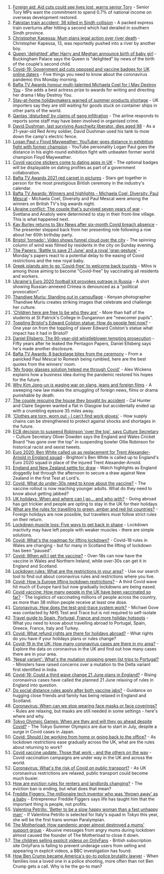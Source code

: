 1. [Foreign aid: Aid cuts could see lives lost, warns senior Tory](https://www.bbc.co.uk/news/uk-politics-57379699) - Senior Tory MPs want the commitment to spend 0.7% of national income on overseas development restored.
2. [Pakistan train accident: 36 killed in Sindh collision](https://www.bbc.co.uk/news/world-asia-57380615) - A packed express train overturns after hitting a second which had derailed in southern Sindh province.
3. [Christopher Kapessa: Mum plans legal action over river death](https://www.bbc.co.uk/news/uk-wales-57342780) - Christopher Kapessa, 13, was reportedly pushed into a river by another boy.
4. [Queen 'delighted' after Harry and Meghan announce birth of baby girl](https://www.bbc.co.uk/news/uk-57380133) - Buckingham Palace says the Queen is "delighted" by news of the birth of the couple's second child.
5. [Covid-19: Government aid cuts opposed and vaccine badges for UK online daters](https://www.bbc.co.uk/news/uk-57378094) - Five things you need to know about the coronavirus pandemic this Monday morning.
6. [Bafta TV Awards honour multi-talented Michaela Coel for I May Destroy You](https://www.bbc.co.uk/news/entertainment-arts-57331430) - She adds a best actress prize to awards for writing and directing her drama I May Destroy You.
7. [Stay-at-home holidaymakers warned of summer products shortage](https://www.bbc.co.uk/news/business-57379810) - UK importers say they are still waiting for goods stuck on container ships in other parts of the world.
8. [Qantas 'disturbed' by claims of gang infiltration](https://www.bbc.co.uk/news/world-australia-57379984) - The airline responds to reports some staff may have been involved in organised crime.
9. [David Dushman, last surviving Auschwitz liberator, dies aged 98](https://www.bbc.co.uk/news/world-europe-57379704) - As a 21-year-old Red Army soldier, David Dushman used his tank to mow down the camp's electric fence.
10. [Logan Paul v Floyd Mayweather: YouTuber goes distance in exhibition fight with former champion](https://www.bbc.co.uk/sport/boxing/57381402) - YouTube personality Logan Paul goes the distance in his eight-round exhibition fight with unbeaten former world champion Floyd Mayweather.
11. [Covid vaccine stickers come to dating apps in UK](https://www.bbc.co.uk/news/technology-57379034) - The optional badges will be displayable on dating profiles as part of a government collaboration.
12. [Bafta TV Awards 2021 red carpet in pictures](https://www.bbc.co.uk/news/entertainment-arts-57376490) - Stars get together in person for the most prestigious British ceremony in the industry's calendar.
13. [Bafta TV Awards: Winners and highlights - Michaela Coel, Diversity, Paul Mescal](https://www.bbc.co.uk/news/entertainment-arts-57379298) - Michaela Coel, Diversity and Paul Mescal were among the winners on British TV's big awards night.
14. [Ukraine conflict: The couple that's survived seven years of war](https://www.bbc.co.uk/news/world-europe-57379295) - Svetlana and Anatoly were determined to stay in their front-line village. This is what happened next.
15. [Kay Burley returns to Sky News after six-month Covid breach absence](https://www.bbc.co.uk/news/entertainment-arts-57356515) - The presenter stepped back from her presenting role following a row about her 60th birthday party.
16. [Bristol 'tornado': Video shows funnel cloud over the city](https://www.bbc.co.uk/news/uk-57379944) - The spinning column of wind was filmed by residents in the city on Sunday evening.
17. [The Papers: 'Battle to save 21 June' and a royal 'gran gesture'](https://www.bbc.co.uk/news/blogs-the-papers-57379684) - Monday's papers react to a potential delay to the easing of Covid restrictions and the new royal baby.
18. [Greek islands aim to go 'Covid-free' to welcome back tourists](https://www.bbc.co.uk/news/world-europe-57363386) - Milos is among those aiming to become "Covid-free" by vaccinating all residents and workers.
19. [Ukraine's Euro 2020 football kit provokes outrage in Russia](https://www.bbc.co.uk/news/world-europe-57379875) - A shirt showing Russian-annexed Crimea is denounced as a "political provocation".
20. [Thandiwe Muriu: Standing out in camouflage](https://www.bbc.co.uk/news/world-africa-57306150) - Kenyan photographer Thandiwe Muriu creates striking images that celebrate and challenge her culture.
21. ['Children here are free to be who they are'](https://www.bbc.co.uk/news/uk-northern-ireland-57349669) - More than half of the students at St Patrick's College in Dungannon are "newcomer pupils".
22. [Toppling Bristol's Edward Colston statue: How do people feel now?](https://www.bbc.co.uk/news/uk-england-bristol-57337123) - One year on from the toppling of slaver Edward Colston's statue what impact has it had in Bristol?
23. [Daniel Ellsberg: The 90-year-old whistleblower tempting prosecution](https://www.bbc.co.uk/news/world-us-canada-57341592) - Fifty years after he leaked the Pentagon Papers, Daniel Ellsberg says he's made another disclosure.
24. [Bafta TV Awards: 8 backstage bites from the ceremony](https://www.bbc.co.uk/news/entertainment-arts-57376765) - From a panicked Paul Mescal to Romesh being rumbled, here are the best quotes from the winners' room.
25. ['My foggy glasses solution helped me through Covid'](https://www.bbc.co.uk/news/business-57256776) - Alex Wickens explains how a business idea during the pandemic restored his hopes for the future.
26. [Why Kim Jong-un is waging war on slang, jeans and foreign films](https://www.bbc.co.uk/news/world-asia-57225936) - A sweeping new law makes the smuggling of foreign news, films or drama punishable by death.
27. [The couple rescuing the house they bought by accident](https://www.bbc.co.uk/news/uk-scotland-glasgow-west-57356617) - Cal Hunter and Claire Segeren wanted a flat in Glasgow but accidentally ended up with a crumbling eyesore 35 miles away.
28. ['Clothes are torn, worn out - I can't find work gloves'](https://www.bbc.co.uk/news/business-57253341) - How supply chains can be strengthened to protect against shocks and shortages in the future.
29. [ECB decision to suspend Robinson 'over the top', says Culture Secretary](https://www.bbc.co.uk/sport/cricket/57383097) - Culture Secretary Oliver Dowden says the England and Wales Cricket Board "has gone over the top" in suspending bowler Ollie Robinson for historical racist and sexist tweets.
30. [Euro 2020: Ben White called up as replacement for Trent Alexander-Arnold in England squad](https://www.bbc.co.uk/sport/football/57381758) - Brighton's Ben White is called up to England's Euro 2020 squad in place of the injured Trent Alexander-Arnold.
31. [England and New Zealand settle for draw](https://www.bbc.co.uk/sport/av/cricket/57379064) - Watch highlights as England doggedly bat through the afternoon to secure a draw against New Zealand in the first Test at Lord's.
32. [Covid: What do under-30s need to know about the vaccine?](https://www.bbc.co.uk/news/health-57273875) - The vaccine rollout is now reaching younger adults. What do they need to know about getting jabbed?
33. [UK holidays: When and where can I go... and who with?](https://www.bbc.co.uk/news/explainers-52646738) - Going abroad has got trickier and people are opting to stay in the UK for their holidays
34. [What are the rules for travelling to green, amber and red list countries?](https://www.bbc.co.uk/news/explainers-52544307) - Foreign holidays are now possible, but travellers must follow strict rules on their return.
35. [Lockdown muscle loss: Five ways to get back in shape](https://www.bbc.co.uk/news/uk-56887390) - Lockdown inactivity may have left people with weaker muscles - there are simple solutions.
36. [Covid: What's the roadmap for lifting lockdown?](https://www.bbc.co.uk/news/explainers-52530518) - Covid-19 rules in Wales are changing - but for many in Scotland the lifting of lockdown has been "paused".
37. [Covid: When will I get the vaccine?](https://www.bbc.co.uk/news/health-55045639) - Over-18s can now have the vaccine in Wales and Northern Ireland, while over-30s can get it in England and Scotland.
38. [Lockdown rules: What are the restrictions in your area?](https://www.bbc.co.uk/news/uk-54373904) - Use our search tool to find out about coronavirus rules and restrictions where you live.
39. [Covid: How is Europe lifting lockdown restrictions?](https://www.bbc.co.uk/news/explainers-53640249) - A third Covid wave hit much of Europe hard but now gradually lockdowns are being eased.
40. [Covid vaccine: How many people in the UK have been vaccinated so far?](https://www.bbc.co.uk/news/health-55274833) - The logistics of vaccinating millions of people across the country, as more than 38 million people receive at least one dose.
41. [Coronavirus: How does the test-and-trace system work?](https://www.bbc.co.uk/news/explainers-52442754) - Michael Gove was contacted by NHS Test and Trace but is not required to self-isolate
42. [Travel guide to Spain, Portugal, France and more holiday hotspots](https://www.bbc.co.uk/news/explainers-56997931) - What you need to know about travelling abroad to Portugal, Spain, Greece, France, Italy and Turkey.
43. [Covid: What refund rights are there for holidays abroad?](https://www.bbc.co.uk/news/business-51615412) - What rights do you have if your holidays plans or rules change?
44. [Covid-19 in the UK: How many coronavirus cases are there in my area?](https://www.bbc.co.uk/news/uk-51768274) - Explore the data on coronavirus in the UK and find out how many cases there are in your area.
45. ['Nepal variant': What's the mutation stopping green list trips to Portugal?](https://www.bbc.co.uk/news/health-57356109) - Ministers have raised concerns over a mutation to the Delta variant first identified in India.
46. [Covid-19: Could a third wave change 21 June plans in England?](https://www.bbc.co.uk/news/health-57328469) - Rising coronavirus cases have called the planned 21 June relaxing of rules in England into question.
47. [Do social distance rules apply after both vaccine jabs?](https://www.bbc.co.uk/news/uk-51506729) - Guidance on hugging close friends and family has being relaxed in England and Scotland.
48. [Coronavirus: When can we stop wearing face masks or face coverings?](https://www.bbc.co.uk/news/health-51205344) - Rules are relaxing, but masks are still needed in some settings - here's where and why.
49. [Tokyo Olympic Games: When are they and will they go ahead despite Covid?](https://www.bbc.co.uk/news/world-asia-57240044) - The Tokyo Summer Olympics are due to start in July, despite a surge in Covid cases in Japan.
50. [Covid: Should I be working from home or going back to the office?](https://www.bbc.co.uk/news/business-52567567) - As lockdown restrictions ease gradually across the UK, what are the rules about returning to work?
51. [Covid vaccine update: Those that work - and the others on the way](https://www.bbc.co.uk/news/health-51665497) - Covid vaccination campaigns are under way in the UK and across the world.
52. [Coronavirus: What's the risk of Covid on public transport?](https://www.bbc.co.uk/news/health-51736185) - As UK coronavirus restrictions are relaxed, public transport could become much busier.
53. [How are eviction rules for renters and landlords changing?](https://www.bbc.co.uk/news/explainers-53860154) - The eviction ban is ending, but what does that mean?
54. [Freddie Figgers: The millionaire tech inventor who was 'thrown away' as a baby](https://www.bbc.co.uk/news/stories-57081087) - Entrepreneur Freddie Figgers says life has taught him that the important thing is people, not profits.
55. [Valentina Petrillo: 'Better to be a slow happy woman than a fast unhappy man'](https://www.bbc.co.uk/news/stories-57338207) - If Valentina Petrillo is selected for Italy's squad in Tokyo this year, she will be the first trans woman Paralympian.
56. [The Motherload: How pandemic anger almost destroyed a mums' support group](https://www.bbc.co.uk/news/stories-57285368) - Abusive messages from angry mums during lockdown almost caused the founder of The Motherload to close it down.
57. [The children selling explicit videos on OnlyFans](https://www.bbc.co.uk/news/uk-57255983) - British subscription site OnlyFans is failing to prevent underage users from selling and appearing in explicit videos, a BBC investigation has found.
58. [How Ben Crump became America's go-to police brutality lawyer](https://www.bbc.co.uk/news/world-us-canada-57038162) - When families lose a loved one in a police shooting, more often than not Ben Crump gets a call. Why is he the go-to man?
